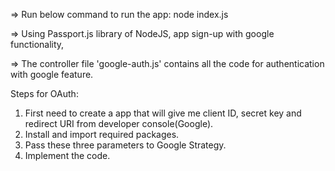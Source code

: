 => Run below command to run the app:
node index.js

=> Using Passport.js library of NodeJS, app  sign-up with google functionality,

=> The controller file 'google-auth.js' contains all the code for authentication with google feature.

Steps for OAuth:
1. First  need to create a app that will give me client ID, secret key and redirect URI from developer console(Google).
2. Install and import required packages.
3. Pass these three parameters to Google Strategy.
4. Implement the code.